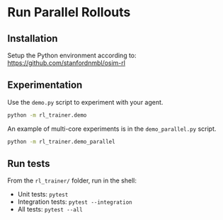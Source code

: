 # Run Parallel Rollouts
## Installation
Setup the Python environment according to: https://github.com/stanfordnmbl/osim-rl
## Experimentation
Use the ``demo.py`` script to experiment with your agent.
```bash
python -m rl_trainer.demo
```
An example of multi-core experiments is in the ``demo_parallel.py`` script.
```bash
python -m rl_trainer.demo_parallel
```
## Run tests
From the ``rl_trainer/`` folder, run in the shell:
* Unit tests: ```pytest```
* Integration tests: ```pytest --integration```
* All tests: ```pytest --all```